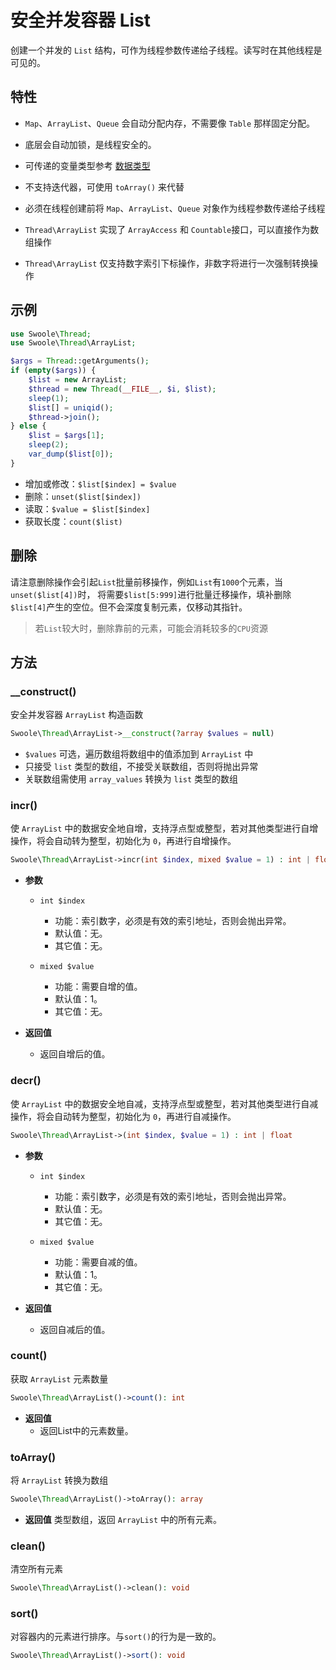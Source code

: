 # 安全并发容器 List

创建一个并发的 `List` 结构，可作为线程参数传递给子线程。读写时在其他线程是可见的。

## 特性
- `Map`、`ArrayList`、`Queue` 会自动分配内存，不需要像 `Table` 那样固定分配。

- 底层会自动加锁，是线程安全的。

- 可传递的变量类型参考 [数据类型](thread/transfer.md)

- 不支持迭代器，可使用 `toArray()` 来代替

- 必须在线程创建前将 `Map`、`ArrayList`、`Queue` 对象作为线程参数传递给子线程

- `Thread\ArrayList` 实现了 `ArrayAccess` 和 `Countable`接口，可以直接作为数组操作

- `Thread\ArrayList` 仅支持数字索引下标操作，非数字将进行一次强制转换操作

## 示例
```php
use Swoole\Thread;
use Swoole\Thread\ArrayList;

$args = Thread::getArguments();
if (empty($args)) {
    $list = new ArrayList;
    $thread = new Thread(__FILE__, $i, $list);
    sleep(1);
    $list[] = uniqid();
    $thread->join();
} else {
    $list = $args[1];
    sleep(2);
    var_dump($list[0]);
}
```

- 增加或修改：`$list[$index] = $value`
- 删除：`unset($list[$index])`
- 读取：`$value = $list[$index]`
- 获取长度：`count($list)`

## 删除
请注意删除操作会引起`List`批量前移操作，例如`List`有`1000`个元素，当`unset($list[4])`时，
将需要`$list[5:999]`进行批量迁移操作，填补删除`$list[4]`产生的空位。但不会深度复制元素，仅移动其指针。

> 若`List`较大时，删除靠前的元素，可能会消耗较多的`CPU`资源

## 方法

### __construct()
安全并发容器 `ArrayList` 构造函数

```php
Swoole\Thread\ArrayList->__construct(?array $values = null)
```

- `$values` 可选，遍历数组将数组中的值添加到 `ArrayList` 中
- 只接受 `list` 类型的数组，不接受关联数组，否则将抛出异常
- 关联数组需使用 `array_values` 转换为 `list` 类型的数组

### incr()
使 `ArrayList` 中的数据安全地自增，支持浮点型或整型，若对其他类型进行自增操作，将会自动转为整型，初始化为 `0`，再进行自增操作。

```php
Swoole\Thread\ArrayList->incr(int $index, mixed $value = 1) : int | float
```

* **参数**
    * `int $index`
        * 功能：索引数字，必须是有效的索引地址，否则会抛出异常。
        * 默认值：无。
        * 其它值：无。

    * `mixed $value`
        * 功能：需要自增的值。
        * 默认值：1。
        * 其它值：无。

* **返回值**
    * 返回自增后的值。

### decr()
使 `ArrayList` 中的数据安全地自减，支持浮点型或整型，若对其他类型进行自减操作，将会自动转为整型，初始化为 `0`，再进行自减操作。

```php
Swoole\Thread\ArrayList->(int $index, $value = 1) : int | float
```

* **参数**
    * `int $index`
        * 功能：索引数字，必须是有效的索引地址，否则会抛出异常。
        * 默认值：无。
        * 其它值：无。

    * `mixed $value`
        * 功能：需要自减的值。
        * 默认值：1。
        * 其它值：无。

* **返回值**
    * 返回自减后的值。

### count()
获取 `ArrayList` 元素数量

```php
Swoole\Thread\ArrayList()->count(): int
```

* **返回值**
    * 返回List中的元素数量。

### toArray()
将 `ArrayList` 转换为数组

```php
Swoole\Thread\ArrayList()->toArray(): array
```

* **返回值** 类型数组，返回 `ArrayList` 中的所有元素。

### clean()
清空所有元素

```php
Swoole\Thread\ArrayList()->clean(): void
```

### sort()
对容器内的元素进行排序。与`sort()`的行为是一致的。

```php
Swoole\Thread\ArrayList()->sort(): void
```
